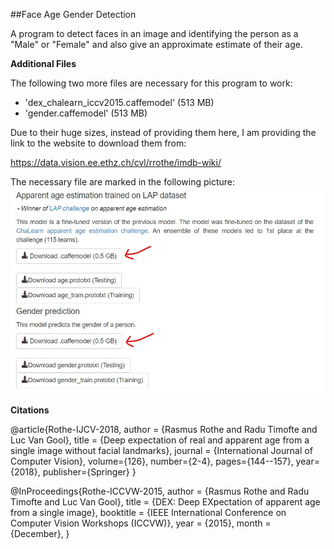 ##Face Age Gender Detection

A program to detect faces in an image and identifying the person as a "Male" or "Female" and also give an approximate estimate of their age.

**Additional Files**

The following two more files are necessary for this program to work:
- 'dex_chalearn_iccv2015.caffemodel' (513 MB)</li>
- 'gender.caffemodel' (513 MB)</li>

Due to their huge sizes, instead of providing them here, I am providing the link to the website to download them from:

<https://data.vision.ee.ethz.ch/cvl/rrothe/imdb-wiki/>

The necessary file are marked in the following picture:
![Required .caffemodel files](caffemodels.jpg)


**Citations**

@article{Rothe-IJCV-2018,
  author = {Rasmus Rothe and Radu Timofte and Luc Van Gool},
  title = {Deep expectation of real and apparent age from a single image without facial landmarks},
  journal = {International Journal of Computer Vision},
  volume={126},
  number={2-4},
  pages={144--157},
  year={2018},
  publisher={Springer}
}

@InProceedings{Rothe-ICCVW-2015,
  author = {Rasmus Rothe and Radu Timofte and Luc Van Gool},
  title = {DEX: Deep EXpectation of apparent age from a single image},
  booktitle = {IEEE International Conference on Computer Vision Workshops (ICCVW)},
  year = {2015},
  month = {December},
}